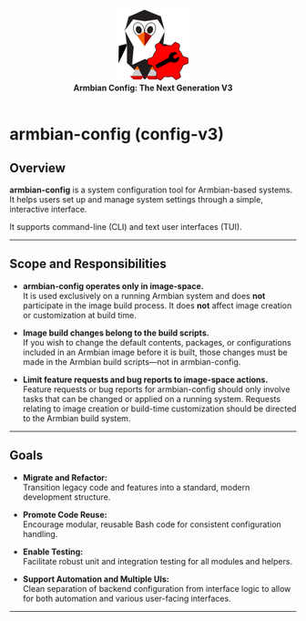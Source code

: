 <p align="center">
  <a href="#build-framework">
    <img src="https://raw.githubusercontent.com/armbian/configng/main/share/icons/hicolor/scalable/configng-tux.svg" width="128" alt="Armbian Config Logo" />
  </a><br>
  <strong>Armbian Config: The Next Generation V3</strong><br>
  <br>
</p>

# armbian-config (config-v3)

## Overview

**armbian-config** is a system configuration tool for Armbian-based systems. It helps users set up and manage system settings through a simple, interactive interface.

It supports command-line (CLI) and text user interfaces (TUI).

---

## Scope and Responsibilities

- **armbian-config operates only in image-space.**  
  It is used exclusively on a running Armbian system and does **not** participate in the image build process. It does **not** affect image creation or customization at build time.

- **Image build changes belong to the build scripts.**  
  If you wish to change the default contents, packages, or configurations included in an Armbian image before it is built, those changes must be made in the Armbian build scripts—not in armbian-config.

- **Limit feature requests and bug reports to image-space actions.**  
  Feature requests or bug reports for armbian-config should only involve tasks that can be changed or applied on a running system. Requests relating to image creation or build-time customization should be directed to the Armbian build system.

---

## Goals

- **Migrate and Refactor:**  
  Transition legacy code and features into a standard, modern development structure.

- **Promote Code Reuse:**  
  Encourage modular, reusable Bash code for consistent configuration handling.

- **Enable Testing:**  
  Facilitate robust unit and integration testing for all modules and helpers.

- **Support Automation and Multiple UIs:**  
  Clean separation of backend configuration from interface logic to allow for both automation and various user-facing interfaces.

---

